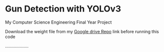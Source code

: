 # Gun Detection with YOLOv3
My Computer Science Engineering Final Year Project<br/>

Download the weight file from my <a href="https://drive.google.com/file/d/1WjHpBckxkt4DEJCbe8fmly-FZuax5KWw/view?usp=sharing">Google drive Repo</a>  link before running this code
<br/>

...................
